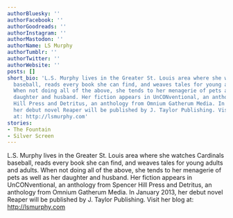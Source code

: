 ```yaml
---
authorBluesky: ''
authorFacebook: ''
authorGoodreads: ''
authorInstagram: ''
authorMastodon: ''
authorName: LS Murphy
authorTumblr: ''
authorTwitter: ''
authorWebsite: ''
posts: []
short_bio: 'L.S. Murphy lives in the Greater St. Louis area where she watches Cardinals
  baseball, reads every book she can find, and weaves tales for young adults and adults.
  When not doing all of the above, she tends to her menagerie of pets as well as her
  daughter and husband. Her fiction appears in UnCONventional, an anthology from Spencer
  Hill Press and Detritus, an anthology from Omnium Gatherum Media. In January 2013,
  her debut novel Reaper will be published by J. Taylor Publishing. Visit her blog
  at: http://lsmurphy.com'
stories:
- The Fountain
- Silver Screen
---
```


L.S. Murphy lives in the Greater St. Louis area where she watches Cardinals baseball, reads every book she can find, and weaves tales for young adults and adults. When not doing all of the above, she tends to her menagerie of pets as well as her daughter and husband. Her fiction appears in UnCONventional, an anthology from Spencer Hill Press and Detritus, an anthology from Omnium Gatherum Media. In January 2013, her debut novel Reaper will be published by J. Taylor Publishing. Visit her blog at: http://lsmurphy.com